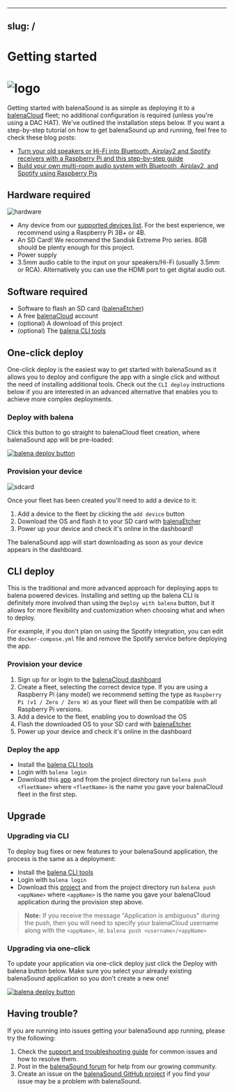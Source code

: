 ----
slug: /
----

# Getting started

# ![logo](https://raw.githubusercontent.com/balenalabs/balena-sound/master/docs/images/balenaSound-logo.png)


Getting started with balenaSound is as simple as deploying it to a [balenaCloud](https://balena.io/cloud) fleet; no additional configuration is required (unless you're using a DAC HAT).
We've outlined the installation steps below. If you want a step-by-step tutorial on how to get balenaSound up and running, feel free to check these blog posts:

- [Turn your old speakers or Hi-Fi into Bluetooth, Airplay2 and Spotify receivers with a Raspberry Pi and this step-by-step guide](https://www.balena.io/blog/turn-your-old-speakers-or-hi-fi-into-bluetooth-receivers-using-only-a-raspberry-pi/)
- [Build your own multi-room audio system with Bluetooth, Airplay2, and Spotify using Raspberry Pis](https://www.balena.io/blog/diy-raspberry-pi-multi-room-audio-system/)

## Hardware required

![hardware](https://raw.githubusercontent.com/balenalabs/balena-sound/master/docs/images/hardware.jpeg)

- Any device from our [supported devices list](device-support#recommended). For the best experience, we recommend using a Raspberry Pi 3B+ or 4B.
- An SD Card! We recommend the Sandisk Extreme Pro series. 8GB should be plenty enough for this project.
- Power supply
- 3.5mm audio cable to the input on your speakers/Hi-Fi (usually 3.5mm or RCA). Alternatively you can use the HDMI port to get digital audio out.

## Software required

- Software to flash an SD card ([balenaEtcher](https://balena.io/etcher))
- A free [balenaCloud](https://balena.io/cloud) account
- (optional) A download of this project
- (optional) The [balena CLI tools](https://github.com/balena-io/balena-cli/blob/master/INSTALL.md)

## One-click deploy

One-click deploy is the easiest way to get started with balenaSound as it allows you to deploy and configure the app with a single click and without the need of installing additional tools. Check out the `CLI deploy` instructions below if you are interested in an advanced alternative that enables you to achieve more complex deployments.

### Deploy with balena

Click this button to go straight to balenaCloud fleet creation, where balenaSound app will be pre-loaded:

[![balena deploy button](https://balena.io/deploy.svg)](https://dashboard.balena-cloud.com/deploy?repoUrl=https://github.com/balena-labs-projects/balena-sound&defaultDeviceType=raspberry-pi)

### Provision your device

![sdcard](https://raw.githubusercontent.com/balenalabs/balena-sound/master/docs/images/sdcard.gif)

Once your fleet has been created you'll need to add a device to it:

1. Add a device to the fleet by clicking the `add device` button
2. Download the OS and flash it to your SD card with [balenaEtcher](https://balena.io/etcher)
3. Power up your device and check it's online in the dashboard!

The balenaSound app will start downloading as soon as your device appears in the dashboard.

## CLI deploy

This is the traditional and more advanced approach for deploying apps to balena powered devices. Installing and setting up the balena CLI is definitely more involved than using the `Deploy with balena` button, but it allows for more flexibility and customization when choosing what and when to deploy.

For example, if you don't plan on using the Spotify integration, you can edit the `docker-compose.yml` file and remove the Spotify service before deploying the app.

### Provision your device

1. Sign up for or login to the [balenaCloud dashboard](https://dashboard.balena-cloud.com)
2. Create a fleet, selecting the correct device type. If you are using a Raspberry Pi (any model) we recommend setting the type as `Raspberry Pi (v1 / Zero / Zero W)` as your fleet will then be compatible with all Raspberry Pi versions.
3. Add a device to the fleet, enabling you to download the OS
4. Flash the downloaded OS to your SD card with [balenaEtcher](https://balena.io/etcher)
5. Power up your device and check it's online in the dashboard

### Deploy the app

- Install the [balena CLI tools](https://github.com/balena-io/balena-cli/blob/master/INSTALL.md)
- Login with `balena login`
- Download this [app](https://github.com/balenalabs/balena-sound/) and from the project directory run `balena push <fleetName>` where `<fleetName>` is the name you gave your balenaCloud fleet in the first step.

## Upgrade

### Upgrading via CLI

To deploy bug fixes or new features to your balenaSound application, the process is the same as a deployment:

- Install the [balena CLI tools](https://github.com/balena-io/balena-cli/blob/master/INSTALL.md)
- Login with `balena login`
- Download this [project](https://github.com/balenalabs/balena-sound/) and from the project directory run `balena push <appName>` where `<appName>` is the name you gave your balenaCloud application during the provision step above.

> **Note:** If you receive the message "Application is ambiguous" during the push, then you will need to specify your balenaCloud username along with the `<appName>`, ie. `balena push <username>/<appName>`

### Upgrading via one-click

To update your application via one-click deploy just click the Deploy with balena button below. Make sure you select your already existing balenaSound application so you don't create a new one!

[![balena deploy button](https://balena.io/deploy.svg)](https://dashboard.balena-cloud.com/deploy?repoUrl=https://github.com/balenalabs/balena-sound&defaultDeviceType=raspberry-pi)

## Having trouble?

If you are running into issues getting your balenaSound app running, please try the following:

1. Check the [support and troubleshooting guide](support) for common issues and how to resolve them.
2. Post in the [balenaSound forum](https://forums.balena.io/c/balenalabs/balenasound/85) for help from our growing community.
3. Create an issue on the [balenaSound GitHub project](https://github.com/balena-labs-projects/balena-sound/issues/new/choose) if you find your issue may be a problem with balenaSound.
